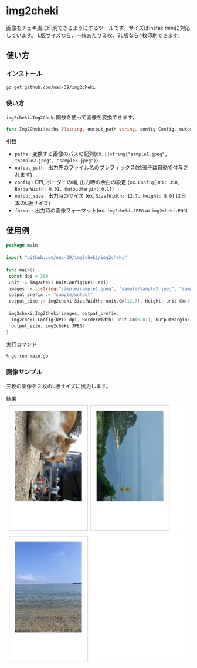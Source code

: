 # img2cheki

画像をチェキ風に印刷できるようにするツールです。サイズはinstax miniに対応しています。
L版サイズなら、一枚あたり２枚、2L版なら4枚印刷できます。

## 使い方

### インストール

```bash
go get github.com/nac-39/img2cheki
```

### 使い方

`img2cheki.Img2Cheki`関数を使って画像を変換できます。

```go
func Img2Cheki(paths []string, output_path string, config Config, output_size Size, format ImageFormat)
```

引数

- `paths` : 変換する画像のパスの配列(ex. `[]string{"sample1.jpeg", "sample2.jpeg", "sample3.jpeg"}`)
- `output_path` : 出力先のファイル名のプレフィックス(拡張子は自動で付与されます)
- `config` : DPI, ボーダーの幅, 出力時の余白の設定 (ex. `Config{DPI: 350, BorderWidth: 0.01, OutputMargin: 0.1}`)
- `output_size` : 出力時のサイズ (ex. `Size{Width: 12.7, Height: 8.9}` は日本のL版サイズ)
- `format` : 出力時の画像フォーマット(ex. `img2cheki.JPEG` or `img2cheki.PNG`)

## 使用例

```go
package main

import "github.com/nac-39/img2cheki/img2cheki"

func main() {
 const dpi = 300
 unit := img2cheki.UnitConfig{DPI: dpi}
 images := []string{"sample/sample1.jpeg", "sample/sample2.jpeg", "sample/sample3.jpeg"} // example
 output_prefix := "sample/output"                                                     // example
 output_size := img2cheki.Size{Width: unit.Cm(12.7), Height: unit.Cm(8.9)}            // 日本のL版サイズ

 img2cheki.Img2Cheki(images, output_prefix,
  img2cheki.Config{DPI: dpi, BorderWidth: unit.Cm(0.01), OutputMargin: unit.Cm(0.2)},
  output_size, img2cheki.JPEG)
}

```

実行コマンド

```bash
% go run main.go
```

### 画像サンプル

三枚の画像を２枚のL版サイズに出力します。

結果
![output1](sample/output1.jpeg)
![output2](sample/output2.jpeg)
